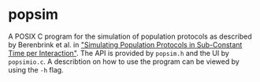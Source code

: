 # popsim
A POSIX C program for the simulation of population protocols as described by Berenbrink et al. in ["Simulating Population Protocols in Sub-Constant Time per Interaction"](https://arxiv.org/abs/2005.03584). The API is provided by ```popsim.h``` and the UI by ```popsimio.c```. A describtion on how to use the program can be viewed by using the ```-h``` flag.
